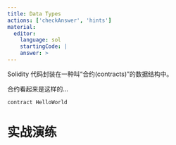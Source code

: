 ```yaml
---
title: Data Types
actions: ['checkAnswer', 'hints']
material:
  editor:
    language: sol
    startingCode: |
    answer: >
---
```


Solidity 代码封装在一种叫“合约(contracts)”的数据结构中。

合约看起来是这样的...

```
contract HelloWorld

```

# 实战演练

